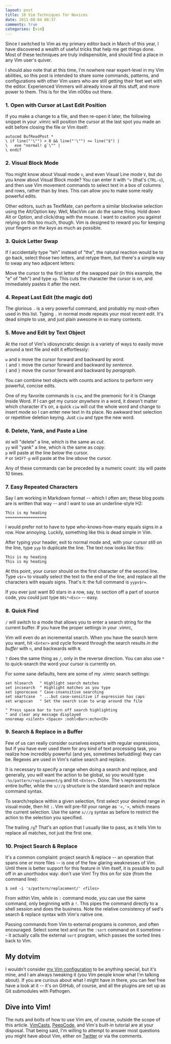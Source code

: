 ```yaml
---
layout: post
title: 10 Vim Techniques for Novices
date: 2011-08-04 08:37
comments: true
categories: [vim]
---
```


Since I switched to Vim as my primary editor back in March of this year,
I have discovered a wealth of useful tricks that help me get things
done. Most of these techniques are truly indispensible, and should find
a place in any Vim user's quiver.

I should also note that at this time, I'm nowhere near expert-level in
my Vim abilities, so this post is intended to share some commands,
patterns, and configurations with other Vim users who are still getting
their feet wet with the editor. Experienced Vimmers will already know
all this stuff, and more power to them. This is for the Vim n00bs out
there.

### 1. Open with Cursor at Last Edit Position

If you make a change to a file, and then re-open it later, the following
snippet in your .vimrc will position the cursor at the last spot you
made an edit before closing the file or Vim itself:

    autocmd BufReadPost *
    \ if line("'\"") > 0 && line("'\"") <= line("$") |
    \   exe "normal! g`\"" |
    \ endif

<!-- " -->

### 2. Visual Block Mode

You might know about Visual mode `` v ``, and even Visual Line mode `` V ``,
but do you know about Visual Block mode? You can enter it with `^v`
(that's `CTRL-v`), and then use Vim movement commands to select text
in a box of columns and rows, rather than by lines. This can allow you
to make some really powerful edits.

Other editors, such as TextMate, can perform a similar blockwise
selection using the Alt/Option key. Well, MacVim can do the same thing.
Hold down Alt or Option, and click/drag with the mouse. I want to
caution you against relying on this too much, though. Vim is designed to
reward you for keeping your fingers *on the keys* as much as possible.

### 3. Quick Letter Swap

If I accidentally type "teh" instead of "the", the natural reaction
would be to go back, select those two letters, and retype them, but
there's a simple way to swap any two adjacent letters:

Move the cursor to the first letter of the swapped pair (in this
example, the "e" of "teh") and type `xp`. This cuts the character the
cursor is on, and immediately pastes it after the next.

### 4. Repeat Last Edit (the magic dot)

The glorious `` . `` is a very powerful command, and probably my
most-often used in this list. Typing `` . `` in normal mode repeats your
most recent edit. It's dead simple to use, and just plain awesome in so
many contexts.

### 5. Move and Edit by Text Object

At the root of Vim's idiosyncratic design is a variety of ways to easily
move around a text file and edit it effortlessly:

`` w `` and `` b `` move the cursor forward and backward by *word*.    
`` ( `` and `` ) `` move the cursor forward and backward by *sentence*.    
`` { `` and `` } `` move the cursor forward and backward by *paragraph*.

You can combine text objects with counts and actions to perform very
powerful, concise edits.

One of my favorite commands is `ciw`, and the pnemonic for it is Change
Inside Word. If I can get my cursor *anywhere* in a word, it doesn't
matter which character it's on, a quick `ciw` will cut the whole word
and change to insert mode so I can enter new text in its place. No
awkward text selection or repetitive deletion keying. Just `ciw` and
type the new word.

### 6. Delete, Yank, and Paste a Line

`` dd `` will "delete" a line, which is the same as *cut*.    
`` yy `` will "yank" a line, which is the same as *copy*.    
`` p `` will paste at the line *below* the cursor.    
`` P `` or `SHIFT-p` will paste at the line *above* the cursor.

Any of these commands can be preceded by a numeric count: `10p` will
paste 10 times.

### 7. Easy Repeated Characters

Say I am working in Markdown format -- which I often am; these blog posts
are is written that way -- and I want to use an underline-style H2:

    This is my heading
    ==================

I would prefer not to have to type who-knows-how-many equals signs in a
row. How annoying. Luckily, something like this is dead simple in Vim.

After typing your header, exit to normal mode and, with your cursor
still on the line, type `yyp` to duplicate the line. The text now looks
like this:

    This is my heading
    This is my heading

At this point, your cursor should on the first character of the second
line. Type `v$r=` to visually select the text to the end of the line,
and replace all the characters with equals signs. That's it: the full
command is `yypv$r=`.

If you ever just want 80 stars in a row, say, to section off a part of
source code, you could just type `80i*<Esc>` -- easy.

### 8. Quick Find

`` / `` will switch to a mode that allows you to enter a search string
for the current buffer. If you have the proper settings in your .vimrc,

Vim will even do an incremental search. When you have the search term
you want, hit `<Enter>` and cycle forward through the search results *in
the buffer* with `` n ``, and backwards with `` N ``.

`` ? `` does the same thing as `` / ``, only in the reverse direction.
You can also use `` * `` to quick-search the word your cursor is
currently on.

For some sane defaults, here are some of my .vimrc search settings:

    set hlsearch   " Highlight search matches
    set incsearch  " Highlight matches as you type
    set ignorecase " Case-insensitive searching
    set smartcase  " ...but case-sensitive if expression has caps
    set wrapscan   " Set the search scan to wrap around the file

    " Press space bar to turn off search highlighting
    " and clear any message displayed
    nnoremap <silent> <Space> :nohl<Bar>:echo<CR>

### 9. Search &amp; Replace in a Buffer

Few of us can really consider ourselves experts with regular
expressions, but if you have ever used them for any kind of text
processing task, you realize how incredibly powerful (and yes, sometimes
befuddling) they can be. Regexes are used in Vim's native search and
replace.

It is necessary to specify a range when doing a search and replace, and
generally, you will want the action to be global, so you would type
`:%s/pattern/replacement/g` and hit `<Enter>`. Done. The `` % ``
represents the entire buffer, while the `s///g` structure is the
standard search and replace command syntax.

To search/replace within a given selection, first select your desired
range in visual mode, then hit `` : ``. Vim will pre-fill your range as
`'<,'>`, which means the current selection. Use the same `s///g`
syntax as before to restrict the action to the selection you specified.

The trailing `` /g ``? That's an option that I usually like to pass, as it
tells Vim to replace all matches, not just the first one.

### 10. Project Search &amp; Replace

It's a common complaint: project search &amp; replace -- an operation
that spans one or more files -- is one of the few glaring weaknesses of
Vim. Until there is better support for this feature in Vim itself, it is
possible to pull off in an unorthodox way: don't use Vim! Try this on
for size (from the command line):

    $ sed -i 's/pattern/replacement/' <files>

From within Vim, while in `` : `` command mode, you can use the same
command, only beginning with a `` ! ``. This pipes the command directly
to a shell session and does the business. Note the relative consistency
of sed's search &amp; replace syntax with Vim's native one.

Passing commands from Vim to external programs is common, and often
encouraged. Select some text and run the `:sort` command on it sometime
-- it actually calls the external `sort` program, which passes the
sorted lines back to Vim.

## My dotvim

I wouldn't consider [my Vim configuration](http://github/smt/dotvim) to
be anything special, but it's mine, and I am always tweaking it (you Vim
people know what I'm talking about). If you are curious about what I
might have in there, you can feel free have a look at it -- it's on
GitHub, of course, and all the plugins are set up as Git submodules with
Pathogen.

## Dive into Vim!

The nuts and bolts of how to use Vim are, of course, outside the scope
of this article. [VimCasts](http://vimcasts.org), [PeepCode](http://peepcode.com/products/smash-into-vim-i),
and Vim's built-in tutorial are at your disposal. That being said, I'm
willing to attempt to answer most questions you might have about Vim,
either on [Twitter](http://twitter.com/tudorstudio) or via the comments.
